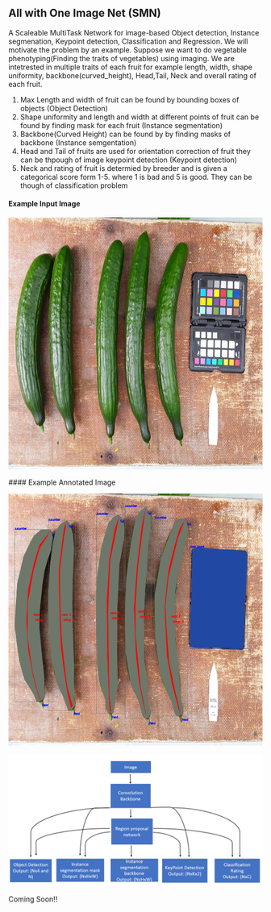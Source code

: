 ## All with One Image Net (SMN)

A Scaleable MultiTask Network for image-based Object detection, Instance segmenation, Keypoint detection, Classification and Regression. 
We will motivate the problem by an example. Suppose we want to do vegetable phenotyping(Finding the traits of vegetables) using imaging. We are intetrested in multiple traits of each fruit for example length, width, shape uniformity, backbone(curved_height), Head,Tail, Neck and overall rating of each fruit. 
1) Max Length and width of fruit can be found by bounding boxes of objects (Object Detection)
2) Shape uniformity and length and width at different points of fruit can be found by finding mask for each fruit (Instance segmentation)
3) Backbone(Curved Height) can be found by by finding masks of backbone (Instance semgentation)
4) Head and Tail of fruits are used for orientation correction of fruit  they can be thpough of image keypoint detection (Keypoint detection)
5) Neck and rating of fruit is determied by breeder and is given a categorical score form 1-5. where 1 is bad and 5 is good. They can be though of classification problem
#### Example Input Image
  <p align="center">
    <img src="figs/img.png" alt="animated" width=700 height=500 />
  </p>
#### Example Annotated Image
  <p align="center">
    <img src="figs/ann_input.png" alt="animated" width=700 height=500 />
  </p>


  <p align="center">
    <img src="figs/multitask.png" alt="animated",width=500,height=500 />
  </p>
Coming Soon!!
